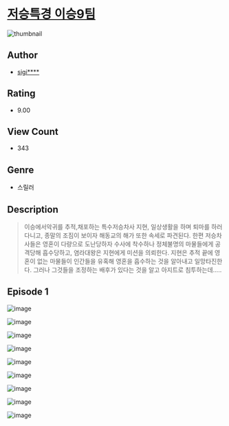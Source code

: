 # [저승특경 이승9팀](https://comic.naver.com/challenge/list?titleId=810854)
![thumbnail](https://image-comic.pstatic.net/user_contents_data/challenge_comic/2023/05/24/upload_3474358205163188578_480x623.jpeg)

## Author
- [sigi****](https://comic.naver.com/artistTitle?id=367097)

## Rating
- 9.00

## View Count
- 343

## Genre
- 스릴러

## Description
> 이승에서악귀를 추적,채포하는 특수저승차사 지현, 일상생활을 하며 퇴마를 하러 다니고, 종말의 조짐이 보이자 해동교의 해가 또한 속세로 파견된다. 한편 저승차사들은 영혼이 다량으로 도난당하자 수사에 착수하나 정체불명의 마물들에게 공격당해 흡수당하고, 염라대왕은 지현에게 미션을 의뢰한다. 지현은 추적 끝에 영혼이 없는 마물들이 인간들을 유혹해 영혼을 흡수하는 것을 알아내고 일망타진한다. 그러나 그것들을 조정하는 배후가 있다는 것을 알고 아지트로 침투하는데.....


## Episode 1
![image](https://image-comic.pstatic.net/user_contents_data/challenge_comic/2023/05/25/367097/upload_3546973076394817638.jpeg)

![image](https://image-comic.pstatic.net/user_contents_data/challenge_comic/2023/05/25/367097/upload_7148111143196045361.jpeg)

![image](https://image-comic.pstatic.net/user_contents_data/challenge_comic/2023/05/25/367097/upload_3545803392752641382.jpeg)

![image](https://image-comic.pstatic.net/user_contents_data/challenge_comic/2023/05/25/367097/upload_3760558883658293554.jpeg)

![image](https://image-comic.pstatic.net/user_contents_data/challenge_comic/2023/05/25/367097/upload_7365749569296152116.jpeg)

![image](https://image-comic.pstatic.net/user_contents_data/challenge_comic/2023/05/25/367097/upload_3919929585113314915.jpeg)

![image](https://image-comic.pstatic.net/user_contents_data/challenge_comic/2023/05/25/367097/upload_3832616293059997744.jpeg)

![image](https://image-comic.pstatic.net/user_contents_data/challenge_comic/2023/05/25/367097/upload_7292511302351861605.jpeg)

![image](https://image-comic.pstatic.net/user_contents_data/challenge_comic/2023/05/25/367097/upload_4121412903979070566.jpeg)
